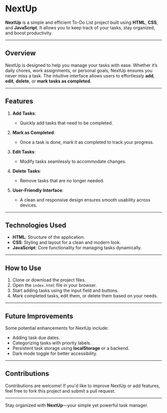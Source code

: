 # **NextUp**  
**NextUp** is a simple and efficient To-Do List project built using **HTML**, **CSS**, and **JavaScript**. It allows you to keep track of your tasks, stay organized, and boost productivity.

---

## **Overview**  
NextUp is designed to help you manage your tasks with ease. Whether it’s daily chores, work assignments, or personal goals, NextUp ensures you never miss a task. The intuitive interface allows users to effortlessly **add**, **edit**, **delete**, or **mark tasks as completed**.

---

## **Features**  
1. **Add Tasks**:  
   - Quickly add tasks that need to be completed.  

2. **Mark as Completed**:  
   - Once a task is done, mark it as completed to track your progress.

3. **Edit Tasks**:  
   - Modify tasks seamlessly to accommodate changes.  

4. **Delete Tasks**:  
   - Remove tasks that are no longer needed.

5. **User-Friendly Interface**:  
   - A clean and responsive design ensures smooth usability across devices.  

---

## **Technologies Used**  
- **HTML**: Structure of the application.  
- **CSS**: Styling and layout for a clean and modern look.  
- **JavaScript**: Core functionality for managing tasks dynamically.  

---

## **How to Use**  
1. Clone or download the project files.  
2. Open the `index.html` file in your browser.  
3. Start adding tasks using the input field and buttons.  
4. Mark completed tasks, edit them, or delete them based on your needs.  

---

## **Future Improvements**  
Some potential enhancements for NextUp include:  
- Adding task due dates.  
- Categorizing tasks with priority labels.  
- Persistent task storage using **localStorage** or a backend.  
- Dark mode toggle for better accessibility.  

---

## **Contributions**  
Contributions are welcome! If you'd like to improve NextUp or add features, feel free to fork this project and submit a pull request.  

---

Stay organized with **NextUp**—your simple yet powerful task manager.
